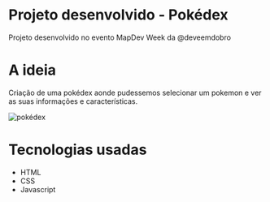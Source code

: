 # Projeto desenvolvido - Pokédex

Projeto desenvolvido no evento MapDev Week da @deveemdobro

# A ideia
Criação de uma pokédex aonde pudessemos selecionar um pokemon e ver as suas informações e características. 

![pokédex](https://user-images.githubusercontent.com/91674018/172062826-2790344f-e419-4f50-a17d-2edf93ac282f.jpg)

# Tecnologias usadas
 - HTML
 - CSS
 - Javascript
